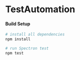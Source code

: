 # TestAutomation

#### Build Setup

``` bash
# install all dependencies
npm install

# run Spectron test
npm test
